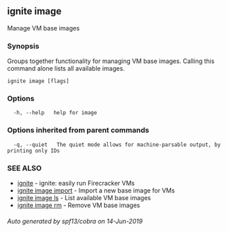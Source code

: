 ## ignite image

Manage VM base images

### Synopsis


Groups together functionality for managing VM base images.
Calling this command alone lists all available images.


```
ignite image [flags]
```

### Options

```
  -h, --help   help for image
```

### Options inherited from parent commands

```
  -q, --quiet   The quiet mode allows for machine-parsable output, by printing only IDs
```

### SEE ALSO

* [ignite](ignite.md)	 - ignite: easily run Firecracker VMs
* [ignite image import](ignite_image_import.md)	 - Import a new base image for VMs
* [ignite image ls](ignite_image_ls.md)	 - List available VM base images
* [ignite image rm](ignite_image_rm.md)	 - Remove VM base images

###### Auto generated by spf13/cobra on 14-Jun-2019
